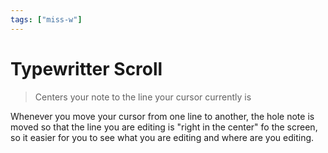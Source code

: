 ```yaml
---
tags: ["miss-w"]
---
```


# Typewritter Scroll

> Centers your note to the line your cursor currently is

Whenever you move your cursor from one line to another, the hole note is moved so that the line you are editing is "right in the center" fo the screen, so it easier for you to see what you are editing and where are you editing.